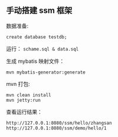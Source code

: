 ## 手动搭建 ssm 框架

数据准备:
    
    create database testdb;

运行： `schame.sql & data.sql`

生成 mybatis 映射文件：

    mvn mybatis-generator:generate

mvn 打包:

    mvn clean install
    mvn jetty:run

查看运行结果：

    http://127.0.0.1:8080/ssm/hello/zhangsan
    http://127.0.0.1:8080/ssm/demo/hello/1